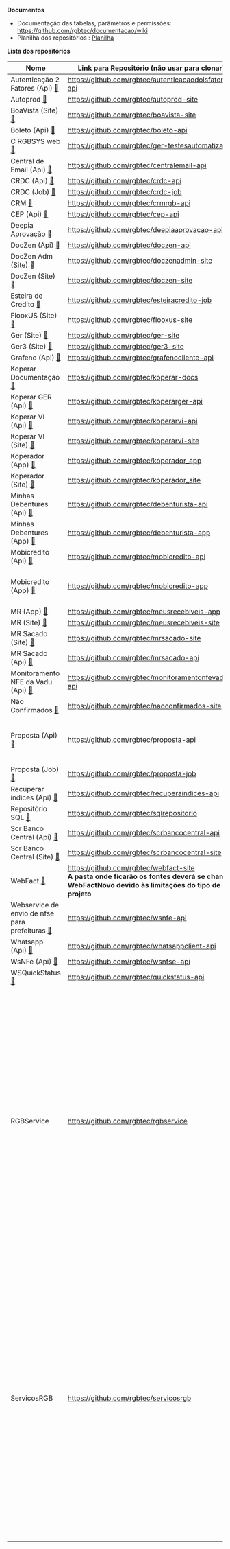 **Documentos**
- Documentação das tabelas, parâmetros e permissões: https://github.com/rgbtec/documentacao/wiki
- Planilha dos repositórios : [Planilha](https://edsonrgbsyscom.sharepoint.com/:x:/g/ESNKvhUfGXBCsp5JftJO8uwB1VS3mznc9XyJkUdb1Aqdow?e=6wrgvy)

**Lista dos repositórios** 

|Nome|Link para Repositório (não usar para clonar)|CI/CD|
|----|--------------------------------------------|-----|
|Autenticação 2 Fatores (Api) [:speech_balloon:](## "Api intermediária para autenticação em 2 fatores")|https://github.com/rgbtec/autenticacaodoisfatores-api|
|Autoprod [:speech_balloon:](## "Site Autoprod")|https://github.com/rgbtec/autoprod-site|
|BoaVista (Site) [:speech_balloon:](## "???")|https://github.com/rgbtec/boavista-site|
|Boleto (Api) [:speech_balloon:](## "API usada para gerar boletos de diversos bancos")|https://github.com/rgbtec/boleto-api|
|C RGBSYS web [:speech_balloon:](## "Testes automatizados do GER")|https://github.com/rgbtec/ger-testesautomatizados|
|Central de Email (Api) [:speech_balloon:](## "Api intermediária para envio de emails")|https://github.com/rgbtec/centralemail-api|
|CRDC (Api) [:speech_balloon:](## "Api intermediária para acesso ao CRDC")|https://github.com/rgbtec/crdc-api|
|CRDC (Job) [:speech_balloon:](## "Job para consulta ao CRDC")|https://github.com/rgbtec/crdc-job|
|CRM [:speech_balloon:](## "API usada por sistemas de terceiros para gravar ou consultar a base do GER")|https://github.com/rgbtec/crmrgb-api|
|CEP (Api) [:speech_balloon:](## "Api intermediária para consulta de ceps")|https://github.com/rgbtec/cep-api|
|Deepia Aprovação [:speech_balloon:](## "API intermediária entre o GER e a Deepia para análise de propostas")|https://github.com/rgbtec/deepiaaprovacao-api|
|DocZen (Api) [:speech_balloon:](## "API usada pelo Site doczen_web")|https://github.com/rgbtec/doczen-api|
|DocZen Adm (Site) [:speech_balloon:](## "Site de documentação das APIs da RGB")|https://github.com/rgbtec/doczenadmin-site|
|DocZen (Site) [:speech_balloon:](## "Site com a documentação das apis")|https://github.com/rgbtec/doczen-site|![CI/CD](https://github.com/rgbtec/doczen-site/workflows/CI/CD/badge.svg)|
|Esteira de Credito [:speech_balloon:](## "Rotina de análise de crédito para aprovação ou reprovação de títulos em propostas")|https://github.com/rgbtec/esteiracredito-job|
|FlooxUS (Site) [:speech_balloon:](## "Site que permite o sacado acessar informaçães no sistema")|https://github.com/rgbtec/flooxus-site|
|Ger (Site) [:speech_balloon:](## "Sistema para gerenciamento de recebíveis")|https://github.com/rgbtec/ger-site|
|Ger3 (Site) [:speech_balloon:](## "Sistema complementar do GER")|https://github.com/rgbtec/ger3-site|
|Grafeno (Api) [:speech_balloon:](## "Lib usada por projetos que acessam a Grafeno")|https://github.com/rgbtec/grafenocliente-api|
|Koperar Documentação [:speech_balloon:](## "Documentação do sistema Koperar")|https://github.com/rgbtec/koperar-docs|
|Koperar GER (Api) [:speech_balloon:](## "API usada pelo Site Koperar")|https://github.com/rgbtec/koperarger-api|
|Koperar VI (Api) [:speech_balloon:](## "API usada por sistemas de terceiros para acessar o sistema Koperar")|https://github.com/rgbtec/koperarvi-api|
|Koperar VI (Site) [:speech_balloon:](## "sistema KOPERAR para gerenciar todas as informaçães de valores a identificar (VI) e conciliação de recebiveis - VI= Valores a Identificar")|https://github.com/rgbtec/koperarvi-site|
|Koperador (App) [:speech_balloon:](## "APP para que os Agentes das empresas, não os clientes, são os cooperadores, acessem informaçães do sistema GER")|https://github.com/rgbtec/koperador_app|
|Koperador (Site) [:speech_balloon:](## "Site para que os Agentes das empresas, não os clientes, são os cooperadores, acessem informaçães do sistema GER")|https://github.com/rgbtec/koperador_site|
|Minhas Debentures (Api) [:speech_balloon:](## "Api que autentica o credor e permite consultar os dados dos debenturistas")|https://github.com/rgbtec/debenturista-api|
|Minhas Debentures (App) [:speech_balloon:](## "App voltado para o debenturista")|https://github.com/rgbtec/debenturista-app|
|Mobicredito (Api) [:speech_balloon:](## "Api para atender o App Mobicredito")|https://github.com/rgbtec/mobicredito-api|
|Mobicredito (App) [:speech_balloon:](## "")|https://github.com/rgbtec/mobicredito-app|<table> <tbody>  <tr>  <td>Android</td>  <td>![CI/CD](https://build.appcenter.ms/v0.1/apps/813c5869-9e83-472c-98aa-82a5bb43481d/branches/main/badge)</td>  </tr>  <tr>  <td>iOS</td>  <td>![CI/CD](https://build.appcenter.ms/v0.1/apps/bff4aef2-8f78-492f-bdda-69546f65400d/branches/main/badge)</td>  </tr>  </tbody>  </table>|
|MR (App) [:speech_balloon:](## "App que permite ao cedente consultar informaçães dele no sistema GER")|https://github.com/rgbtec/meusrecebiveis-app|
|MR (Site) [:speech_balloon:](## "Site usado pelos cedentes para gravar e consultar informaçães do GER. Nova versão do Webfact")|https://github.com/rgbtec/meusrecebiveis-site|
|MR Sacado (Site) [:speech_balloon:](## "Site para os sacados acessarem informaçães no GER")|https://github.com/rgbtec/mrsacado-site|
|MR Sacado (Api) [:speech_balloon:](## "API usada pelo MR Sacado para acessar as informaçães")|https://github.com/rgbtec/mrsacado-api|
|Monitoramento NFE da Vadu (Api) [:speech_balloon:](## "API usada para receber informaçães da Vadu referentes à moniotramento de NFE")|https://github.com/rgbtec/monitoramentonfevadu-api|
|Não Confirmados [:speech_balloon:](## "Projeto específico que foi feito pela RGB de consulta de log de confirmação Para o cliente Lavoro")|https://github.com/rgbtec/naoconfirmados-site|
|Proposta (Api) [:speech_balloon:](## "API usada pelo GER para importação de arquivos para criação de propostas")|https://github.com/rgbtec/proposta-api|<table><tr><td>DEV</td><td>HML</td><td>PRD</td></tr><tr><td>[![PropostaApi](https://github.com/rgbtec/proposta-api/actions/workflows/develop.yml/badge.svg?branch=develop)](https://github.com/rgbtec/proposta-api/actions/workflows/develop.yml)</td><td></td><td></td></tr></table>
|Proposta (Job) [:speech_balloon:](## "Job usado pelo GER em conjunto com a API Proposta para importação de arquivos para criação de propostas")|https://github.com/rgbtec/proposta-job|
|Recuperar índices (Api)  [:speech_balloon:](## "Api que busca índices em api ou site de terceiros")|https://github.com/rgbtec/recuperaindices-api|
|Repositório SQL [:speech_balloon:](## "Scripts de atualização de objetos da base e funçães e stored procedures")|https://github.com/rgbtec/sqlrepositorio|
|Scr Banco Central (Api) [:speech_balloon:](## "Api que autentica o o usuário e permite a administração dos dados de clientes, usuários dos clientes e consultas a api Scr do Banco Central")|https://github.com/rgbtec/scrbancocentral-api|
|Scr Banco Central (Site) [:speech_balloon:](## "Site para acesso à api Scr do Banco Central")|https://github.com/rgbtec/scrbancocentral-site|
|WebFact [:speech_balloon:](## "Site usado pelos cedentes para gravar e consultar informaçães no GER. Foi substituido pelos Meus Recebíveis")|https://github.com/rgbtec/webfact-site<br>**A pasta onde ficarão os fontes deverá se chamar WebFactNovo devido às limitações do tipo de projeto**|
|Webservice de envio de nfse para prefeituras [:speech_balloon:](## "Webservice de envio de nfse para prefeituras")|https://github.com/rgbtec/wsnfe-api|
|Whatsapp (Api) [:speech_balloon:](## "Api intermediária para envio de mensagens pelo WhatsApp para diversos provedores")|https://github.com/rgbtec/whatsappclient-api|
|WsNFe (Api) [:speech_balloon:](## "Monitor de notas ficais")|https://github.com/rgbtec/wsnfse-api|
|WSQuickStatus [:speech_balloon:](## "Webservice para receber assinaturas feitas via Quicksoft")|https://github.com/rgbtec/quickstatus-api|
|RGBService|https://github.com/rgbtec/rgbservice|<br> - API Deepia - API intermediária entre o GER e a Deepia para executar análise de crédito<br> - API Grafeno - API intermediária entre o GER e a Grafeno para envio de titulos para cobrança<br> - API Lydians - API intermediária entre o GER e a Lydians para envio de borderôs<br> - API Motor de Decisão Vadu - API usada pelo GER para enviar dados de propostas para analise de crédito na Vadu<br> - API NFE Report - API usada pelo GER para gerar um PDF da nota fiscal a partir do arquivo XML<br> - Conexão BD - Exe usado para gerar string de conexão criptografada para o GER e GER3<br> - Robo Extrator Vadu - "Programa usado para extrair dados das bases dos clientes e enviar para a Vadu, diariamente."|
|ServicosRGB|https://github.com/rgbtec/servicosrgb|<br> - API CashU - API de monitoramento NFE<br> - API Koperador - API usada pelo Koperador web e Koperador APP<br> - API Meus Recebíveis - API utilizada pelo MR App e MR Site<br> - API Monkey - API que recebe webhooks enviados pela Monkey<br> - API Notificaçães - API usada para notifcaçães dos APPs da RGB<br> - API Relat - API usada para transformar html em um arquivo PDF<br> - Autoprod - API para acesso a infoirmaçães do Autoprod<br> - Chosen - Api para retono das URLs das apis utiizadas pelos Apps<br> - ServicosRGB - Site para cadastrar informaçães de clientes para ViewsVadu e Chosen<br> - ViewVadu - Api para retorno de várias configuraçães. Em alguns clientes é substituído por um arquivo Json|
